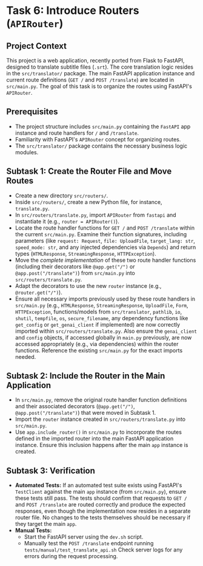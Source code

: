 # Task 6: Introduce Routers (`APIRouter`)

## Project Context
This project is a web application, recently ported from Flask to FastAPI, designed to translate subtitle files (`.srt`). The core translation logic resides in the `src/translator/` package. The main FastAPI application instance and current route definitions (`GET /` and `POST /translate`) are located in `src/main.py`. The goal of this task is to organize the routes using FastAPI's `APIRouter`.

## Prerequisites
- The project structure includes `src/main.py` containing the `FastAPI` app instance and route handlers for `/` and `/translate`.
- Familiarity with FastAPI's `APIRouter` concept for organizing routes.
- The `src/translator/` package contains the necessary business logic modules.

## Subtask 1: Create the Router File and Move Routes
- Create a new directory `src/routers/`.
- Inside `src/routers/`, create a new Python file, for instance, `translate.py`.
- In `src/routers/translate.py`, import `APIRouter` from `fastapi` and instantiate it (e.g., `router = APIRouter()`).
- Locate the route handler functions for `GET /` and `POST /translate` within the current `src/main.py`. Examine their function signatures, including parameters (like `request: Request`, `file: UploadFile`, `target_lang: str`, `speed_mode: str`, and any injected dependencies via `Depends`) and return types (`HTMLResponse`, `StreamingResponse`, `HTTPException`).
- Move the *complete implementation* of these two route handler functions (including their decorators like `@app.get("/")` or `@app.post("/translate")`) from `src/main.py` into `src/routers/translate.py`.
- Adapt the decorators to use the new `router` instance (e.g., `@router.get("/")`).
- Ensure all necessary imports previously used by these route handlers in `src/main.py` (e.g., `HTMLResponse`, `StreamingResponse`, `UploadFile`, `Form`, `HTTPException`, functions/models from `src/translator`, `pathlib`, `io`, `shutil`, `tempfile`, `os`, `secure_filename`, any dependency functions like `get_config` or `get_genai_client` if implemented) are now correctly imported within `src/routers/translate.py`. Also ensure the `genai_client` and `config` objects, if accessed globally in `main.py` previously, are now accessed appropriately (e.g., via dependencies) within the router functions. Reference the existing `src/main.py` for the exact imports needed.

## Subtask 2: Include the Router in the Main Application
- In `src/main.py`, remove the original route handler function definitions and their associated decorators (`@app.get("/")`, `@app.post("/translate")`) that were moved in Subtask 1.
- Import the `router` instance created in `src/routers/translate.py` into `src/main.py`.
- Use `app.include_router()` in `src/main.py` to incorporate the routes defined in the imported router into the main FastAPI application instance. Ensure this inclusion happens after the main `app` instance is created.

## Subtask 3: Verification
- **Automated Tests:** If an automated test suite exists using FastAPI's `TestClient` against the main `app` instance (from `src/main.py`), ensure these tests still pass. The tests should confirm that requests to `GET /` and `POST /translate` are routed correctly and produce the expected responses, even though the implementation now resides in a separate router file. No changes to the tests themselves should be necessary if they target the main `app`.
- **Manual Tests:**
    - Start the FastAPI server using the `dev.sh` script.
    - Manually test the `POST /translate` endpoint running `tests/manual/test_translate_api.sh` Check server logs for any errors during the request processing.